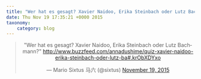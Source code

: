 ```yaml
---
title: "Wer hat es gesagt? Xavier Naidoo, Erika Steinbach oder Lutz Bachmann?" http://www.buzzfeed.com/annadushime/quiz-xavier-naidoo-erika-steinbach-oder-lutz-ba#.krObXDYxo
date: Thu Nov 19 17:35:21 +0000 2015
taxonomy:
    category: blog
---
```

<blockquote class="twitter-tweet" align="center" width="350"><p lang="de" dir="ltr">&quot;Wer hat es gesagt? Xavier Naidoo, Erika Steinbach oder Lutz Bachmann?&quot; &#10;<a href="http://www.buzzfeed.com/annadushime/quiz-xavier-naidoo-erika-steinbach-oder-lutz-ba#.krObXDYxo">http://www.buzzfeed.com/annadushime/quiz-xavier-naidoo-erika-steinbach-oder-lutz-ba#.krObXDYxo</a></p>&mdash; Mario Sixtus 马六 (@sixtus) <a href="https://twitter.com/sixtus/status/667380142508007425">November 19, 2015</a></blockquote>
